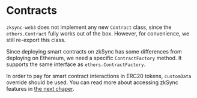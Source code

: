 # Contracts

`zksync-web3` does not implement any new `Contract` class, since the `ethers.Contract` fully works out of the box. However, for convenience, we still re-export this class.

Since deploying smart contracts on zkSync has some differences from deploying on Ethereum, we need a specific `ContractFactory` method. It supports the same interface as `ethers.ContractFactory`.

In order to pay for smart contract interactions in ERC20 tokens, `customData` override should be used. You can read more about accessing zkSync features in [the next chaper](./fees).
